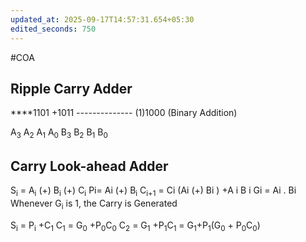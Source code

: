 ```yaml
---
updated_at: 2025-09-17T14:57:31.654+05:30
edited_seconds: 750
---
```

#COA 
## Ripple Carry Adder

   ****1101
  +1011
*--------------*
  (1)1000
(Binary Addition)

A<sub>3</sub>  A<sub>2</sub> A<sub>1</sub>  A<sub>0</sub> 
   B<sub>3</sub>  B<sub>2</sub>  B<sub>1</sub>  B<sub>0</sub>  


## Carry Look-ahead Adder
S<sub>i</sub> = A<sub>i</sub> (+) B<sub>i</sub> (+) C<sub>i</sub>                                           Pi= Ai (+) B<sub>i</sub>
C<sub>i+1</sub> = Ci (Ai (+) Bi ) +A i  B i                              Gi = Ai . Bi
Whenever G<sub>i</sub> is 1, the Carry is Generated

S<sub>i</sub> = P<sub>i</sub> +C<sub>1</sub>
C<sub>1</sub> = G<sub>0</sub> +P<sub>0</sub>C<sub>0</sub> 
C<sub>2</sub> = G<sub>1</sub> +P<sub>1</sub>C<sub>1</sub> = G<sub>1</sub>+P<sub>1</sub>(G<sub>0</sub> + P<sub>0</sub>C<sub>0</sub>)